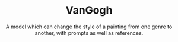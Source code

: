 <h1 align = "center">VanGogh</h1>

<p align = "center">A model which can change the style of a painting from one genre to another, with prompts as well as references.</h2>

